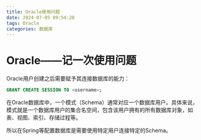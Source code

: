 ```yaml
---
title: Oracle使用问题
date: 2024-07-05 09:54:20
tags: Oracle
categories: 数据库
---
```

# Oracle——记一次使用问题

Oracle用户创建之后需要赋予其连接数据库的能力：

```sql
GRANT CREATE SESSION TO <username>;
```

在Oracle数据库中，一个模式（Schema）通常对应一个数据库用户。具体来说，模式就是一个数据库用户的集合名空间，包含该用户拥有的所有数据库对象，如表、视图、索引、存储过程等。

所以在Spring等配置数据库是需要使用特定用户连接特定的Schema。
